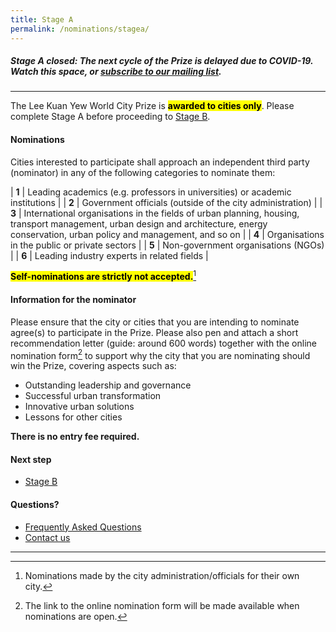 ```yaml
---
title: Stage A
permalink: /nominations/stagea/
---
```


##### **Stage A closed:** The next cycle of the Prize is delayed due to COVID-19. Watch this space, or [subscribe to our mailing list](https://go.gov.sg/newsletter).

---

The Lee Kuan Yew World City Prize is **<mark>awarded to cities only</mark>**. Please complete Stage A before proceeding to [Stage B](/nominations/stageb/).

#### **Nominations**

Cities interested to participate shall approach an independent third party (nominator) in any of the following categories to nominate them:

| **1** |  Leading academics (e.g. professors in universities) or academic institutions |
| **2** |  Government officials (outside of the city administration) |
| **3** |  International organisations in the fields of urban planning, housing, transport management, urban design and architecture, energy conservation, urban policy and management, and so on |
| **4** |  Organisations in the public or private sectors |
| **5** |  Non-government organisations (NGOs) |
| **6** |  Leading industry experts in related fields |

**<mark>Self-nominations are strictly not accepted.</mark>**[^1]

#### **Information for the nominator**

Please ensure that the city or cities that you are intending to nominate agree(s) to participate in the Prize. Please also pen and attach a short recommendation letter (guide: around 600 words) together with the online nomination form[^2] to support why the city that you are nominating should win the Prize, covering aspects such as: 

- Outstanding leadership and governance
- Successful urban transformation
- Innovative urban solutions
- Lessons for other cities

**There is no entry fee required.**

#### **Next step**

- [Stage B](/nominations/stageb/)

#### **Questions?**

- [Frequently Asked Questions](/faq/) 
- [Contact us](/contact-us/)

---

[^1]: Nominations made by the city administration/officials for their own city. 
[^2]: The link to the online nomination form will be made available when nominations are open.
